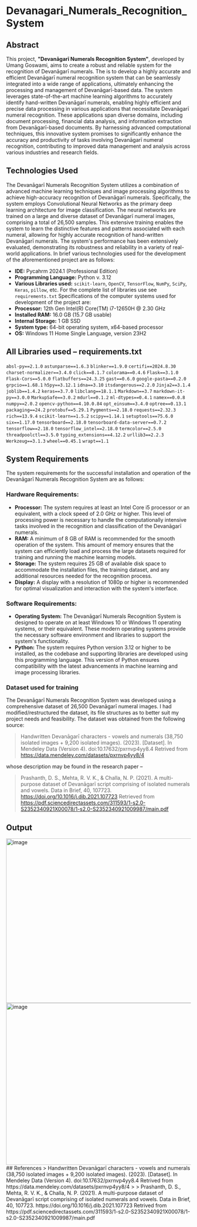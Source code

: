 # Devanagari_Numerals_Recognition_System

## Abstract
This project, **"Devanāgarī Numerals Recognition System"**, developed by Umang Goswami, aims to create a robust and reliable system for the recognition of Devanāgarī numerals. The is to develop a highly accurate and efficient Devanāgarī numeral recognition system that can be seamlessly integrated into a wide range of applications, ultimately enhancing the processing and management of Devanāgarī-based data.
The system leverages state-of-the-art machine learning algorithms to accurately identify hand-written Devanāgarī numerals, enabling highly efficient and precise data processing in various applications that necessitate Devanāgarī numeral recognition. These applications span diverse domains, including document processing, financial data analysis, and information extraction from Devanāgarī-based documents. 
By harnessing advanced computational techniques, this innovative system promises to significantly enhance the accuracy and productivity of tasks involving Devanāgarī numeral recognition, contributing to improved data management and analysis across various industries and research fields. 
## Technologies Used
The Devanāgarī Numerals Recognition System utilizes a combination of advanced machine learning techniques and image processing algorithms to achieve high-accuracy recognition of Devanāgarī numerals. Specifically, the system employs Convolutional Neural Networks as the primary deep learning architecture for image classification.
The neural networks are trained on a large and diverse dataset of Devanāgarī numeral images, comprising a total of 26,500 samples. This extensive training enables the system to learn the distinctive features and patterns associated with each numeral, allowing for highly accurate recognition of hand-written Devanāgarī numerals. The system's performance has been extensively evaluated, demonstrating its robustness and reliability in a variety of real-world applications.
In brief various technologies used for the development of the aforementioned project are as follows:
- **IDE:** Pycahrm 2024.1 (Professional Edition)
- **Programming Language:** Python v. 3.12
- **Various Libraries used:** `scikit-learn`, `OpenCV`, `TensorFlow`, `NumPy`, `SciPy`, `Keras`, `pillow`, etc. For the complete list of libraries use see `requirements.txt`
Specifications of the computer systems used for development of the project are: 
- **Processor:** 12th Gen Intel(R) Core(TM) i7-12650H @ 2.30 GHz
- **Installed RAM:** 16.0 GB (15.7 GB usable)
- **Internal Storage:** 1 GB SSD
- **System type:** 64-bit operating system, x64-based processor
- **OS:** Windows 11 Home Single Language,  version 23H2
## All Libraries used – requirements.txt
`absl-py==2.1.0`
`astunparse==1.6.3`
`blinker==1.9.0`
`certifi==2024.8.30`
`charset-normalizer==3.4.0`
`click==8.1.7`
`colorama==0.4.6`
`Flask==3.1.0`
`Flask-Cors==5.0.0`
`flatbuffers==24.3.25`
`gast==0.6.0`
`google-pasta==0.2.0`
`grpcio==1.68.1`
`h5py==3.12.1`
`idna==3.10`
`itsdangerous==2.2.0`
`Jinja2==3.1.4`
`joblib==1.4.2`
`keras==3.7.0`
`libclang==18.1.1`
`Markdown==3.7`
`markdown-it-py==3.0.0`
`MarkupSafe==3.0.2`
`mdurl==0.1.2`
`ml-dtypes==0.4.1`
`namex==0.0.8`
`numpy==2.0.2`
`opencv-python==4.10.0.84`
`opt_einsum==3.4.0`
`optree==0.13.1`
`packaging==24.2`
`protobuf==5.29.1`
`Pygments==2.18.0`
`requests==2.32.3`
`rich==13.9.4`
`scikit-learn==1.5.2`
`scipy==1.14.1`
`setuptools==75.6.0`
`six==1.17.0`
`tensorboard==2.18.0`
`tensorboard-data-server==0.7.2`
`tensorflow==2.18.0`
`tensorflow_intel==2.18.0`
`termcolor==2.5.0`
`threadpoolctl==3.5.0`
`typing_extensions==4.12.2`
`urllib3==2.2.3`
`Werkzeug==3.1.3`
`wheel==0.45.1`
`wrapt==1.1`
## System Requirements
The system requirements for the successful installation and operation of the Devanāgarī Numerals Recognition System are as follows:
### Hardware Requirements:
- **Processor:** The system requires at least an Intel Core i5 processor or an equivalent, with a clock speed of 2.0 GHz or higher. This level of processing power is necessary to handle the computationally intensive tasks involved in the recognition and classification of the Devanāgarī numerals.
- **RAM:** A minimum of 8 GB of RAM is recommended for the smooth operation of the system. This amount of memory ensures that the system can efficiently load and process the large datasets required for training and running the machine learning models.
- **Storage:** The system requires 25 GB of available disk space to accommodate the installation files, the training dataset, and any additional resources needed for the recognition process.
- **Display:** A display with a resolution of 1080p or higher is recommended for optimal visualization and interaction with the system's interface.
### Software Requirements:
- **Operating System:** The Devanāgarī Numerals Recognition System is designed to operate on at least Windows 10 or Windows 11 operating systems, or their equivalent. These modern operating systems provide the necessary software environment and libraries to support the system's functionality.
- **Python:** The system requires Python version 3.12 or higher to be installed, as the codebase and supporting libraries are developed using this programming language. This version of Python ensures compatibility with the latest advancements in machine learning and image processing libraries.
### Dataset used for training
The Devanāgarī Numerals Recognition System was developed using a comprehensive dataset of 26,500 Devanāgarī numeral images. I had modified/restructured the dataset, its file structures as to better suit my project needs and feasibility. The dataset was obtained from the following source:
> Handwritten Devanāgarī characters - vowels and numerals (38,750 isolated images + 9,200 isolated images). (2023). [Dataset]. In Mendeley Data (Version 4). doi:10.17632/pxrnvp4yy8.4 Retrived from https://data.mendeley.com/datasets/pxrnvp4yy8/4 

whose description may be found in the research paper – 

> Prashanth, D. S., Mehta, R. V. K., & Challa, N. P. (2021). A multi-purpose dataset of Devanāgarī script comprising of isolated numerals and vowels. Data in Brief, 40, 107723. https://doi.org/10.1016/j.dib.2021.107723 Retrieved from https://pdf.sciencedirectassets.com/311593/1-s2.0-S2352340921X00078/1-s2.0-S2352340921009987/main.pdf 
## Output
<img width="948" height="449" alt="image" src="https://github.com/user-attachments/assets/0e6e638c-ecfa-4a2b-8d14-d3e7c2179caa" />
<img width="948" height="442" alt="image" src="https://github.com/user-attachments/assets/46120a3d-e70e-4f21-880a-85f688a3c73d" />
## References
> Handwritten Devanāgarī characters - vowels and numerals (38,750 isolated images + 9,200 isolated images). (2023). [Dataset]. In Mendeley Data (Version 4). doi:10.17632/pxrnvp4yy8.4 Retrived from https://data.mendeley.com/datasets/pxrnvp4yy8/4 
> 
> Prashanth, D. S., Mehta, R. V. K., & Challa, N. P. (2021). A multi-purpose dataset of Devanāgarī script comprising of isolated numerals and vowels. Data in Brief, 40, 107723. https://doi.org/10.1016/j.dib.2021.107723 Retrived from https://pdf.sciencedirectassets.com/311593/1-s2.0-S2352340921X00078/1-s2.0-S2352340921009987/main.pdf
